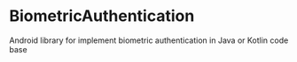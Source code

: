 # BiometricAuthentication
Android library for implement biometric authentication in Java or Kotlin code base
